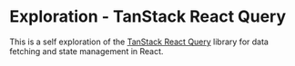 # Exploration - TanStack React Query

This is a self exploration of the [TanStack React Query](https://tanstack.com/query/latest/docs/react/overview) library for data fetching and state management in React.
